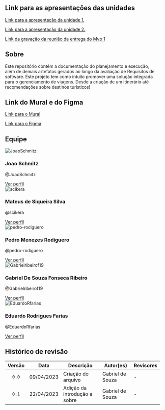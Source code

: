 ## Link para as apresentações das unidades

<a href="https://youtu.be/pDSMaeipmTE"> Link para a apresentação da unidade 1.</a>

<a href="https://youtu.be/hxYFbL8RVpI"> Link para a apresentação da unidade 2.</a>

[Link da gravação da reunião da entrega do Mvp 1](https://youtu.be/M7iDWWLVH5U)
<br>

## Sobre

Este repositório contém a documentação do planejamento e execução, além de demais artefatos gerados ao longo da avaliação de Requisitos de software. Este projeto tem como intuito promover uma solução integrada para o gerenciamento de viagens. Desde a criação de um itinerário até recomendações sobre destinos turísticos!

## Link do Mural e do Figma

<a href="https://app.mural.co/t/unb9171/m/unb9171/1683643223760/8c24a764192b34855b7c5ad855dacdc7e5f25e13?sender=ueeaf0301241260f6a07d2699"> Link para o Mural </a>

<a href="https://www.figma.com/file/TOP3NQNDvj0HffJIbydFP6/M%C3%B3Viagem-(Copy)?type=design&node-id=0%3A1&mode=design&t=dkE1zCgJIY4lxcuK-1"> Link para o Figma </a>

## Equipe

<div class="card">
  <img src="https://github.com/JoaoSchmitz.png" alt="JoaoSchmitz">
  <div class="info">
    <h3>Joao Schmitz</h3>
    <p>@JoaoSchmitz</p>
    <a href="https://github.com/JoaoSchmitz">Ver perfil</a>
  </div>
</div>
<div class="card">
  <img src="https://github.com/scikera.png" alt="scikera">
  <div class="info">
    <h3>Mateus de Siqueira Silva</h3>
    <p>@scikera</p>
    <a href="https://github.com/scikera">Ver perfil</a>
  </div>
</div>
<div class="card">
  <img src="https://github.com/pedro-rodiguero.png" alt="pedro-rodiguero">
  <div class="info">
    <h3>Pedro Menezes Rodiguero</h3>
    <p>@pedro-rodiguero</p>
    <a href="https://github.com/pedro-rodiguero">Ver perfil</a>
  </div>
</div>
<div class="card">
  <img src="https://github.com/Gabrielribeirof19.png" alt="Gabrielribeirof19">
  <div class="info">
    <h3>Gabriel De Souza Fonseca Ribeiro</h3>
    <p>@Gabrielribeirof19</p>
    <a href="https://github.com/Gabrielribeirof19">Ver perfil</a>
  </div>
</div>
<div class="card">
  <img src="https://github.com/Eduardo-RFarias.png" alt="EduardoRfarias">
  <div class="info">
    <h3>Eduardo Rodrigues Farias</h3>
    <p>@EduardoRfarias</p>
    <a href="https://github.com/Eduardo-RFarias">Ver perfil</a>
  </div>
</div>

## Histórico de revisão

| Versão |    Data    | Descrição                    | Autor(es)        | Revisores |
| :----: | :--------: | ---------------------------- | ---------------- | --------- |
| `0.0`  | 09/04/2023 | Criação do arquivo           | Gabriel de Souza | -         |
| `0.1`  | 22/04/2023 | Adição da introdução e sobre | Gabriel de Souza | -         |
